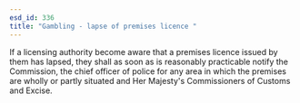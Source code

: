 ```yaml
---
esd_id: 336
title: "Gambling - lapse of premises licence "
---
```


If a licensing authority become aware that a premises licence issued by them has lapsed, they shall as soon as is reasonably practicable notify the Commission, the chief officer of police for any area in which the premises are wholly or partly situated and Her Majesty's Commissioners of Customs and Excise.

